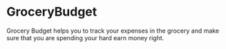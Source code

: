 # GroceryBudget
Grocery Budget helps you to track your expenses in the grocery and make sure that you are spending your hard earn money right.
